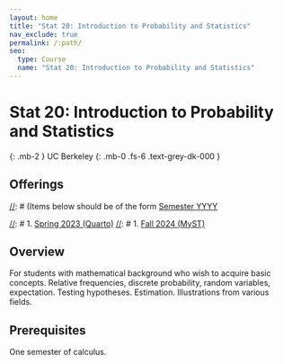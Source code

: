 ```yaml
---
layout: home
title: "Stat 20: Introduction to Probability and Statistics"
nav_exclude: true
permalink: /:path/
seo:
  type: Course
  name: "Stat 20: Introduction to Probability and Statistics"
---
```


# Stat 20: Introduction to Probability and Statistics
{: .mb-2 }
UC Berkeley
{: .mb-0 .fs-6 .text-grey-dk-000 }


## Offerings

[//]: # (Items below should be of the form [Semester YYYY](semester-year)

[//]: # (Notably the paths should not have leading slashes in real sites.)

[//]: # 1. [Spring 2023 (Quarto)](/stat999-quarto)
[//]: # 1. [Fall 2024 (MyST)](/stat999-myst)

## Overview

For students with mathematical background who wish to acquire basic concepts. Relative frequencies, discrete probability, random variables, expectation. Testing hypotheses. Estimation. Illustrations from various fields. 

## Prerequisites

One semester of calculus. 
